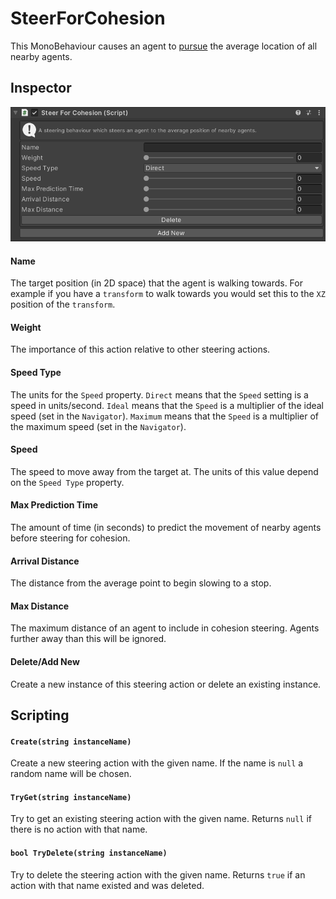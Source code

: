 # SteerForCohesion

This MonoBehaviour causes an agent to [pursue](../SteerForPursue.md) the average location of all nearby agents.

## Inspector

![EntityIdentity Inspector](../../../../images/SteerForCohesionInspector.png)

#### Name

The target position (in 2D space) that the agent is walking towards. For example if you have a `transform` to walk towards you would set this to the `XZ` position of the `transform`.

#### Weight

The importance of this action relative to other steering actions.

#### Speed Type

The units for the `Speed` property. `Direct` means that the `Speed` setting is a speed in units/second. `Ideal` means that the `Speed` is a multiplier of the ideal speed (set in the `Navigator`). `Maximum` means that the `Speed` is a multiplier of the maximum speed (set in the `Navigator`).

#### Speed

The speed to move away from the target at. The units of this value depend on the `Speed Type` property.

#### Max Prediction Time

The amount of time (in seconds) to predict the movement of nearby agents before steering for cohesion.

#### Arrival Distance

The distance from the average point to begin slowing to a stop.

#### Max Distance

The maximum distance of an agent to include in cohesion steering. Agents further away than this will be ignored.

#### Delete/Add New

Create a new instance of this steering action or delete an existing instance.

## Scripting

#### `Create(string instanceName)`

Create a new steering action with the given name. If the name is `null` a random name will be chosen.

#### `TryGet(string instanceName)`

Try to get an existing steering action with the given name. Returns `null` if there is no action with that name.

#### `bool TryDelete(string instanceName)`

Try to delete the steering action with the given name. Returns `true` if an action with that name existed and was deleted.
